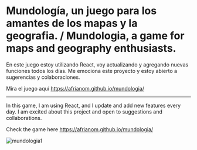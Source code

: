 <h1>Mundología, un juego para los amantes de los mapas y la geografia. / Mundologia, a game for maps and geography enthusiasts.</h1>
<p>En este juego estoy utilizando React, voy actualizando y agregando nuevas funciones todos los días.
Me emociona este proyecto y estoy abierto a sugerencias y colaboraciones.<br>

Mira el juego aquí https://afrianom.github.io/mundologia/
<hr>
In this game, I am using React, and I update and add new features every day.
I am excited about this project and open to suggestions and collaborations.</p>

Check the game here https://afrianom.github.io/mundologia/

![mundologia1](https://github.com/afrianom/mundologia/assets/153770193/df1138d9-adb1-4b44-8042-46e2fd7f4ee2)


